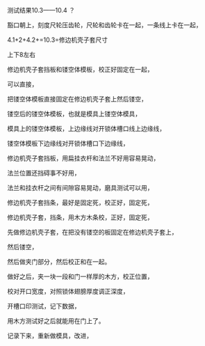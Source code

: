 测试结果10.3——10.4    ？


豁口朝上，刻度尺轮压齿轮，尺轮和齿轮卡在一起，一条线上卡在一起，


4.1+2+4.2+=10.3=修边机壳子套尺寸


上下8左右



修边机壳子套挡板和镂空体模板，校正好固定在一起，

可以直接，

把镂空体模板直接固定在修边机壳子套上然后镂空，


镂空后的镂空体模板，也就是模具上镂空体模具，

模具上的镂空体模板，上边缘线对开锁体槽口线上边缘线，

镂空体模板下边缘线对开锁体槽口下边缘线，



修边机壳子套挡板，用扁挂衣杆和法兰不好用容易晃动，

法兰位置还挡碍事不好用，

法兰和挂衣杆之间有间隙容易晃动，磨具测试可以用，

修边机壳子套挡条，最好是固定死，校正好，固定死，

修边机壳子套，挡条，用木方木条校，正好，固定死，


先做修边机壳子套，在把没有镂空的板固定在修边机壳子套上，

然后镂空，

然后做夹门部分，然后校正和在一起。



做好之后，夹一块一段和门一样厚的木方，校正位置，

校对开口宽度，对照锁体翅膀厚度调正深度，


开槽口印测试，记下数据，


用木方测试好之后就能用在门上了。


记录下来，重新做模具，改进，









